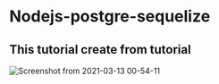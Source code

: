 # Nodejs-postgre-sequelize

## This tutorial create from tutorial 
![Screenshot from 2021-03-13 00-54-11](https://user-images.githubusercontent.com/34388205/110979322-06a97000-8397-11eb-8064-43c1f0955b88.png)
